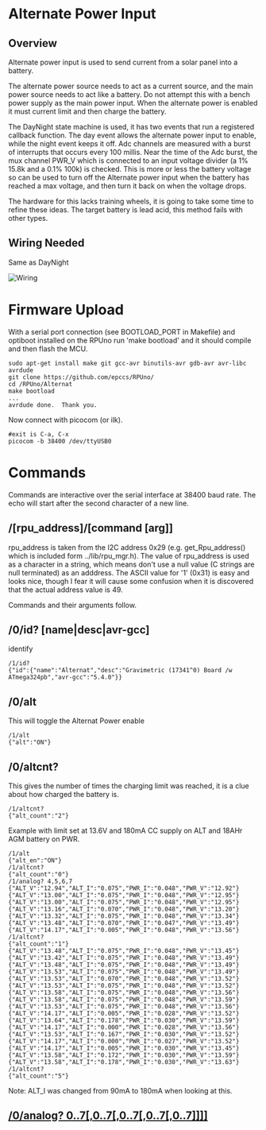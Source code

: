 # Alternate Power Input

## Overview

Alternate power input is used to send current from a solar panel into a battery. 

The alternate power source needs to act as a current source, and the main power source needs to act like a battery. Do not attempt this with a bench power supply as the main power input. When the alternate power is enabled it must current limit and then charge the battery.

The DayNight state machine is used, it has two events that run a registered callback function. The day event allows the alternate power input to enable, while the night event keeps it off. Adc channels are measured with a burst of interrupts that occurs every 100 millis. Near the time of the Adc burst, the mux channel PWR_V which is connected to an input voltage divider (a 1% 15.8k and a 0.1% 100k) is checked. This is more or less the battery voltage so can be used to turn off the Alternate power input when the battery has reached a max voltage, and then turn it back on when the voltage drops.

The hardware for this lacks training wheels, it is going to take some time to refine these ideas. The target battery is lead acid, this method fails with other types. 


## Wiring Needed

Same as DayNight

![Wiring](../DayNight/Setup/AuxilaryWiring.png)


# Firmware Upload

With a serial port connection (see BOOTLOAD_PORT in Makefile) and optiboot installed on the RPUno run 'make bootload' and it should compile and then flash the MCU.

``` 
sudo apt-get install make git gcc-avr binutils-avr gdb-avr avr-libc avrdude
git clone https://github.com/epccs/RPUno/
cd /RPUno/Alternat
make bootload
...
avrdude done.  Thank you.
``` 

Now connect with picocom (or ilk).

``` 
#exit is C-a, C-x
picocom -b 38400 /dev/ttyUSB0
``` 

# Commands

Commands are interactive over the serial interface at 38400 baud rate. The echo will start after the second character of a new line. 


## /\[rpu_address\]/\[command \[arg\]\]

rpu_address is taken from the I2C address 0x29 (e.g. get_Rpu_address() which is included form ../lib/rpu_mgr.h). The value of rpu_address is used as a character in a string, which means don't use a null value (C strings are null terminated) as an adddress. The ASCII value for '1' (0x31) is easy and looks nice, though I fear it will cause some confusion when it is discovered that the actual address value is 49.

Commands and their arguments follow.


## /0/id? \[name|desc|avr-gcc\]

identify 

``` 
/1/id?
{"id":{"name":"Alternat","desc":"Gravimetric (17341^0) Board /w ATmega324pb","avr-gcc":"5.4.0"}}
```

##  /0/alt

This will toggle the Alternat Power enable

``` 
/1/alt
{"alt":"ON"}
```

##  /0/altcnt?

This gives the number of times the charging limit was reached, it is a clue about how charged the battery is.

``` 
/1/altcnt?
{"alt_count":"2"}
``` 

Example with limit set at 13.6V and 180mA CC supply on ALT and 18AHr AGM battery on PWR. 

``` 
/1/alt
{"alt_en":"ON"}
/1/altcnt?
{"alt_count":"0"}
/1/analog? 4,5,6,7
{"ALT_V":"12.94","ALT_I":"0.075","PWR_I":"0.048","PWR_V":"12.92"}
{"ALT_V":"13.00","ALT_I":"0.075","PWR_I":"0.048","PWR_V":"12.95"}
{"ALT_V":"13.00","ALT_I":"0.075","PWR_I":"0.048","PWR_V":"12.95"}
{"ALT_V":"13.16","ALT_I":"0.070","PWR_I":"0.048","PWR_V":"13.20"}
{"ALT_V":"13.32","ALT_I":"0.075","PWR_I":"0.048","PWR_V":"13.34"}
{"ALT_V":"13.48","ALT_I":"0.070","PWR_I":"0.047","PWR_V":"13.49"}
{"ALT_V":"14.17","ALT_I":"0.005","PWR_I":"0.048","PWR_V":"13.56"}
/1/altcnt?
{"alt_count":"1"}
{"ALT_V":"13.48","ALT_I":"0.075","PWR_I":"0.048","PWR_V":"13.45"}
{"ALT_V":"13.42","ALT_I":"0.075","PWR_I":"0.048","PWR_V":"13.49"}
{"ALT_V":"13.48","ALT_I":"0.075","PWR_I":"0.048","PWR_V":"13.49"}
{"ALT_V":"13.53","ALT_I":"0.075","PWR_I":"0.048","PWR_V":"13.49"}
{"ALT_V":"13.53","ALT_I":"0.070","PWR_I":"0.048","PWR_V":"13.52"}
{"ALT_V":"13.53","ALT_I":"0.075","PWR_I":"0.048","PWR_V":"13.52"}
{"ALT_V":"13.58","ALT_I":"0.075","PWR_I":"0.048","PWR_V":"13.56"}
{"ALT_V":"13.58","ALT_I":"0.075","PWR_I":"0.048","PWR_V":"13.59"}
{"ALT_V":"13.53","ALT_I":"0.075","PWR_I":"0.048","PWR_V":"13.56"}
{"ALT_V":"14.17","ALT_I":"0.005","PWR_I":"0.028","PWR_V":"13.52"}
{"ALT_V":"13.64","ALT_I":"0.178","PWR_I":"0.030","PWR_V":"13.59"}
{"ALT_V":"14.17","ALT_I":"0.000","PWR_I":"0.028","PWR_V":"13.56"}
{"ALT_V":"13.53","ALT_I":"0.167","PWR_I":"0.030","PWR_V":"13.52"}
{"ALT_V":"14.17","ALT_I":"0.000","PWR_I":"0.027","PWR_V":"13.52"}
{"ALT_V":"14.17","ALT_I":"0.005","PWR_I":"0.030","PWR_V":"13.45"}
{"ALT_V":"13.58","ALT_I":"0.172","PWR_I":"0.030","PWR_V":"13.59"}
{"ALT_V":"13.58","ALT_I":"0.178","PWR_I":"0.030","PWR_V":"13.63"}
/1/altcnt?
{"alt_count":"5"}
```

Note: ALT_I was changed from 90mA to 180mA when looking at this. 

## [/0/analog? 0..7\[,0..7\[,0..7\[,0..7\[,0..7\]\]\]\]](../Adc#0analog-0707070707)
